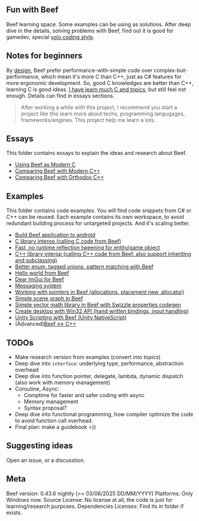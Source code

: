 Fun with Beef
-------------
Beef learning space. Some examples can be using as solutions.
After deep dive in the details, solving problems with Beef, find out it is good for gamedev, special [yolo coding style](https://github.com/a327ex/blog/issues/24).


Notes for beginners
-------------------
By [design](https://www.beeflang.org/docs/foreward/), Beef prefer performance-with-simple
code over complex-but-performance, which mean it's more C than C++, just as C# features for more ergonomic development. So, good C knowledges are better than C++, learning C is good ideas. [I have learn much C and topics](https://github.com/maihd/maicstyle), but still feel not enough. Details can find in essays sections. 
> After working a while with this project, I recommend you start a project like this learn more about techs, programming langugages, frameworks/engines. This project help me learn a lots.


Essays
------
This folder contains essays to explain the ideas and research about Beef.
- [Using Beef as Modern C](/Essays/BeefForModernC)
- [Comparing Beef with Modern C++](/Essays/ModernC%2B%2BComparing)
- [Comparing Beef with Orthodox C++](/Essays/OrthodoxC%2B%2BComparing)


Examples
--------
This folder contains code examples. You will find code snippets from C# or C++ can be reused. Each example contains its own workspace, to avoid redundant building process for untargeted projects. And it's scaling better.
- [Build Beef application to android](/Examples/Android)
- [C library interop (calling C code from Beef)](/Examples/CInterop)
- [Fast, no runtime reflection tweening for entity/game object](/Examples/ComptimeTweening)
- [C++ library interop (calling C++ code from Beef, also support inheriting and subclassing)](/Examples/CppInterop)
- [Better enum, tagged unions, pattern matching with Beef](/Examples/Enum)
- [Hello world from Beef](/Examples/HelloWorld)
- [Dear ImGui for Beef](/Examples/ImGui)
- [Messaging system](/Examples/MessageSystem)
- [Working with pointers in Beef (allocations, placement new, allocator)](/Examples/Pointer)
- [Simple scene graph in Beef](/Examples/SceneGraph)
- [Simple vector math library in Beef with Swizzle properties codegen](/Examples/VectorMath)
- [Create desktop with Win32 API (hand written bindings, input handling)](/Examples/Win32Window)
- [Unity Scripting with Beef (Unity NativeScript)](/Examples/UnityScripting)
- (Advanced)[Beef <-> C++](/Examples/BeefExtendCpp)


TODOs
-----
- Make research version from examples (convert into topics)
- Deep dive into `interface`: underlying type, performance, abstraction overhead
- Deep dive into function pointer, delegate, lambda, dynamic dispatch (also work with memory management)
- Coroutine, Async:
    - Comptime for faster and safer coding with async
    - Memory management
    - Syntax proposal?
- Deep dive into functional programming, how compiler optimize the code to avoid function call overhead.
- Final plan: make a guidebook =))


Suggesting ideas
----------------
Open an issue, or a discusstion.


Meta
----
Beef version: 0.43.6 nightly (>= 03/06/2025 DD/MM/YYYY)
Platforms: Only Windows now.
Source License: No license at all, the code is just for learning/research purposes.
Dependencies Licenses: Find its in folder if exists.